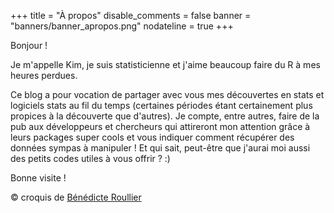 +++
title = "À propos"
disable_comments = false
banner = "banners/banner_apropos.png"
nodateline = true
+++

  Bonjour ! 
  
  Je m'appelle Kim, je suis statisticienne et j'aime beaucoup faire du R à mes heures perdues.
  
  Ce blog a pour vocation de partager avec vous mes découvertes en stats et logiciels stats au fil du temps (certaines périodes étant certainement plus propices à la découverte que d'autres). Je compte, entre autres, faire de la pub aux développeurs et chercheurs qui attireront mon attention grâce à leurs packages super cools et vous indiquer comment récupérer des données sympas à manipuler ! Et qui sait, peut-être que j'aurai moi aussi des petits codes utiles à vous offrir ? :)
  
  Bonne visite !
  
© croquis de [Bénédicte Roullier](https://twitter.com/roullierb)
 

